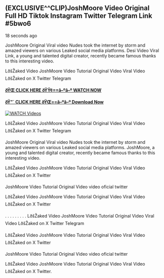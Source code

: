 ## (EXCLUSIVE^^CLIP)JoshMoore Video Original Full HD Tiktok Instagram Twitter Telegram Link #5bwo6

18 seconds ago

JoshMoore Original Viral video Nudes took the internet by storm and amazed viewers on various Leaked social media platforms. Desi Video Viral Link, a young and talented digital creator, recently became famous thanks to this interesting video.

LðšŽaked Video JoshMoore Video Tutorial Original Video Viral Video LðšŽaked on X Twitter Telegram

**[ðŸŒ CLICK HERE ðŸŸ¢==â–ºâ–º WATCH NOW](https://clips-mediaa.blogspot.com/2025/02/video-viral-download.html)**

**[ðŸ”´ CLICK HERE ðŸŒ==â–ºâ–º Download Now](https://clips-mediaa.blogspot.com/2025/02/video-viral-download.html)**

[![WATCH Videos](https://i.imgur.com/dJHk4Zq.gif)](https://clips-mediaa.blogspot.com/2025/02/video-viral-download.html)

LðšŽaked Video JoshMoore Video Tutorial Original Video Viral Video LðšŽaked on X Twitter Telegram

JoshMoore Original Viral video Nudes took the internet by storm and amazed viewers on various Leaked social media platforms. JoshMoore, a young and talented digital creator, recently became famous thanks to this interesting video.

LðšŽaked Video JoshMoore Video Tutorial Original Video Viral Video LðšŽaked on X Twitter

JoshMoore Video Tutorial Original Video video oficial twitter

LðšŽaked Video JoshMoore Video Tutorial Original Video Viral Video LðšŽaked on X Twitter

. . . . . . . . . LðšŽaked Video JoshMoore Video Tutorial Original Video Viral Video LðšŽaked on X Twitter Telegram

LðšŽaked Video JoshMoore Video Tutorial Original Video Viral Video LðšŽaked on X Twitter

JoshMoore Video Tutorial Original Video video oficial twitter

LðšŽaked Video JoshMoore Video Tutorial Original Video Viral Video LðšŽaked on X Twitter.